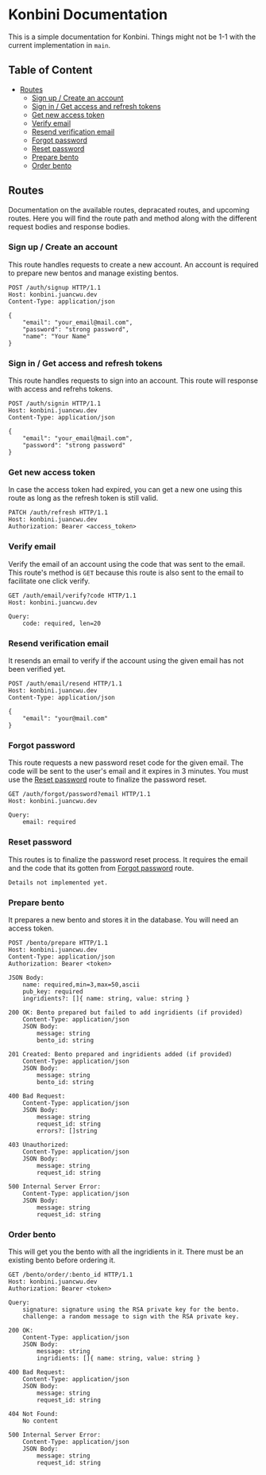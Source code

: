 # Konbini Documentation

This is a simple documentation for Konbini. Things might not be 1-1 with the current
implementation in `main`.

## Table of Content
   * [Routes](#routes)
      + [Sign up / Create an account](#sign-up-create-an-account)
      + [Sign in / Get access and refresh tokens](#sign-in-get-access-and-refresh-tokens)
      + [Get new access token](#get-new-access-token)
      + [Verify email](#verify-email)
      + [Resend verification email](#resend-verification-email)
      + [Forgot password](#forgot-password)
      + [Reset password](#reset-password)
      + [Prepare bento](#prepare-bento)
      + [Order bento](#order-bento)

## Routes

Documentation on the available routes, depracated routes, and upcoming routes.
Here you will find the route path and method along with the different request bodies
and response bodies.

### Sign up / Create an account

This route handles requests to create a new account. An account is required to prepare new bentos
and manage existing bentos.

```
POST /auth/signup HTTP/1.1
Host: konbini.juancwu.dev
Content-Type: application/json

{
    "email": "your_email@mail.com",
    "password": "strong password",
    "name": "Your Name"
}
```

### Sign in / Get access and refresh tokens

This route handles requests to sign into an account. This route will response with access and refrehs tokens.
```
POST /auth/signin HTTP/1.1
Host: konbini.juancwu.dev
Content-Type: application/json

{
    "email": "your_email@mail.com",
    "password": "strong password"
}
```

### Get new access token

In case the access token had expired, you can get a new one using this route as long as the refresh token is still valid.

```
PATCH /auth/refresh HTTP/1.1
Host: konbini.juancwu.dev
Authorization: Bearer <access_token>
```

### Verify email

Verify the email of an account using the code that was sent to the email.
This route's method is `GET` because this route is also sent to the email to facilitate one click verify.

```
GET /auth/email/verify?code HTTP/1.1
Host: konbini.juancwu.dev

Query:
    code: required, len=20
```

### Resend verification email

It resends an email to verify if the account using the given email has not been verified yet.

```
POST /auth/email/resend HTTP/1.1
Host: konbini.juancwu.dev
Content-Type: application/json

{
    "email": "your@mail.com"
}
```

### Forgot password

This route requests a new password reset code for the given email. The code will be sent
to the user's email and it expires in 3 minutes. You must use the [Reset password](#reset-password) route
to finalize the password reset.

```
GET /auth/forgot/password?email HTTP/1.1
Host: konbini.juancwu.dev

Query:
    email: required
```

### Reset password

This routes is to finalize the password reset process. It requires the email and the code that
its gotten from [Forgot password](#forgot-password) route.

```
Details not implemented yet.
```

### Prepare bento

It prepares a new bento and stores it in the database. You will need an access token.

```
POST /bento/prepare HTTP/1.1
Host: konbini.juancwu.dev
Content-Type: application/json
Authorization: Bearer <token>

JSON Body:
    name: required,min=3,max=50,ascii
    pub_key: required
    ingridients?: []{ name: string, value: string }

200 OK: Bento prepared but failed to add ingridients (if provided)
    Content-Type: application/json
    JSON Body:
        message: string
        bento_id: string

201 Created: Bento prepared and ingridients added (if provided)
    Content-Type: application/json
    JSON Body:
        message: string
        bento_id: string

400 Bad Request:
    Content-Type: application/json
    JSON Body:
        message: string
        request_id: string
        errors?: []string

403 Unauthorized:
    Content-Type: application/json
    JSON Body:
        message: string
        request_id: string

500 Internal Server Error:
    Content-Type: application/json
    JSON Body:
        message: string
        request_id: string
```

### Order bento

This will get you the bento with all the ingridients in it. There must be an existing bento before ordering it.

```
GET /bento/order/:bento_id HTTP/1.1
Host: konbini.juancwu.dev
Authorization: Bearer <token>

Query:
    signature: signature using the RSA private key for the bento.
    challenge: a random message to sign with the RSA private key.

200 OK:
    Content-Type: application/json
    JSON Body:
        message: string
        ingridients: []{ name: string, value: string }

400 Bad Request:
    Content-Type: application/json
    JSON Body:
        message: string
        request_id: string

404 Not Found:
    No content

500 Internal Server Error:
    Content-Type: application/json
    JSON Body:
        message: string
        request_id: string
```
